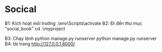 # Socical

B1: Kích hoạt môi trường
.\env\Scripts\activate
B2: Đi đến thư mục "social_book"
cd .\myproject

B3: Chạy lệnh python manage.py runserver
python manage.py runserver
B4: tải trang http://127.0.0.1:8000/
